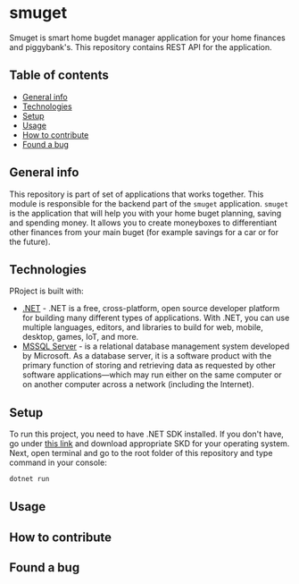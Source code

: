 # smuget
Smuget is smart home bugdet manager application for your home finances and piggybank's. This repository contains REST API for the application.

## Table of contents
- [General info](#general-info)
- [Technologies](#technologies)
- [Setup](#setup)
- [Usage](#usage)
- [How to contribute](#how-to-contribute)
- [Found a bug](#found-a-bug)

## General info
This repository is part of set of applications that works together. This module is responsible for the backend part of the `smuget` application.
`smuget` is the application that will help you with your home buget planning, saving and spending money. It allows you to create moneyboxes to differentiant other finances from your main buget (for example savings for a car or for the future).

## Technologies
PRoject is built with:
- [.NET](https://docs.microsoft.com/pl-pl/dotnet) - .NET is a free, cross-platform, open source developer platform for building many different types of applications. With .NET, you can use multiple languages, editors, and libraries to build for web, mobile, desktop, games, IoT, and more.
- [MSSQL Server](https://www.microsoft.com/pl-pl/sql-server/) -  is a relational database management system developed by Microsoft. As a database server, it is a software product with the primary function of storing and retrieving data as requested by other software applications—which may run either on the same computer or on another computer across a network (including the Internet).

## Setup
To run this project, you need to have .NET SDK installed. If you don't have, go under [this link](https://dotnet.microsoft.com/en-us/download) and download appropriate SKD for your operating system.
Next, open terminal and go to the root folder of this repository and type command in your console:

```powershell
dotnet run
```

## Usage

## How to contribute

## Found a bug
